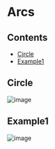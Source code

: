 # Arcs

## Contents

- [Circle](#circle)
- [Example1](#example1)

## Circle
![image](https://user-images.githubusercontent.com/37311945/162809784-c44d4419-fa2e-457b-916c-a63217ecc8ac.png)

## Example1
![image](https://user-images.githubusercontent.com/37311945/162809842-d98a198b-9249-4724-9adc-1dcd244696b6.png)
